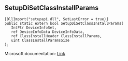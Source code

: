## SetupDiSetClassInstallParams

```
[DllImport("setupapi.dll", SetLastError = true)]
public static extern bool SetupDiSetClassInstallParams(
   IntPtr DeviceInfoSet,
   ref DeviceInfoData DeviceInfoData,
   ref ClassInstallHeader ClassInstallParams,
   uint ClassInstallParamsSize
);
```

Microsoft documentation: [Link](https://docs.microsoft.com/en-us/windows/win32/api/setupapi/nf-setupapi-setupdisetclassinstallparamsw)
